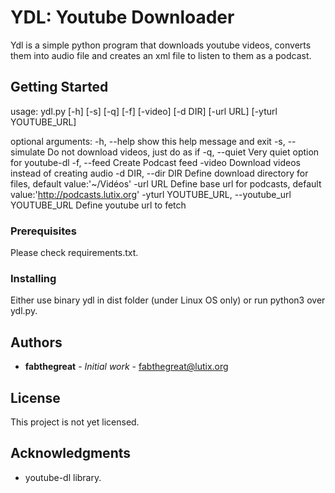 # YDL: Youtube Downloader

Ydl is a simple python program that downloads youtube videos, converts them into
audio file and creates an xml file to listen to them as a podcast. 

## Getting Started

usage: ydl.py [-h] [-s] [-q] [-f] [-video] [-d DIR] [-url URL]
              [-yturl YOUTUBE_URL]

optional arguments:
  -h, --help            show this help message and exit
  -s, --simulate        Do not download videos, just do as if
  -q, --quiet           Very quiet option for youtube-dl
  -f, --feed            Create Podcast feed
  -video                Download videos instead of creating audio
  -d DIR, --dir DIR     Define download directory for files, default
                        value:'~/Vidéos'
  -url URL              Define base url for podcasts, default
                        value:'http://podcasts.lutix.org'
  -yturl YOUTUBE_URL, --youtube_url YOUTUBE_URL
                        Define youtube url to fetch


### Prerequisites

Please check requirements.txt.

### Installing

Either use binary ydl in dist folder (under Linux OS only) or run python3 over ydl.py.

## Authors

* **fabthegreat** - *Initial work* - fabthegreat@lutix.org

## License

This project is not yet licensed. 

## Acknowledgments

* youtube-dl library.

